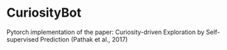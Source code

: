 # CuriosityBot
Pytorch implementation of the paper: Curiosity-driven Exploration by Self-supervised Prediction (Pathak et al., 2017)
